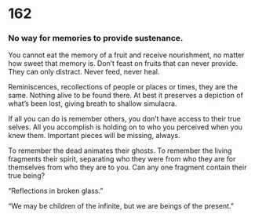 # 162

### No way for memories to provide sustenance.

You cannot eat the memory of a fruit and receive nourishment, no matter how sweet that memory is. Don’t feast on fruits that can never provide. They can only distract. Never feed, never heal. 

Reminiscences, recollections of people or places or times, they are the same. Nothing alive to be found there. At best it preserves a depiction of what’s been lost, giving breath to shallow simulacra.

If all you can do is remember others, you don’t have access to their true selves. All you accomplish is holding on to who you perceived when you knew them. Important pieces will be missing, always.

To remember the dead animates their ghosts. To remember the living fragments their spirit, separating who they were from who they are for themselves from who they are to you. Can any one fragment contain their true being?

“Reflections in broken glass.”

“We may be children of the infinite, but we are beings of the present.”